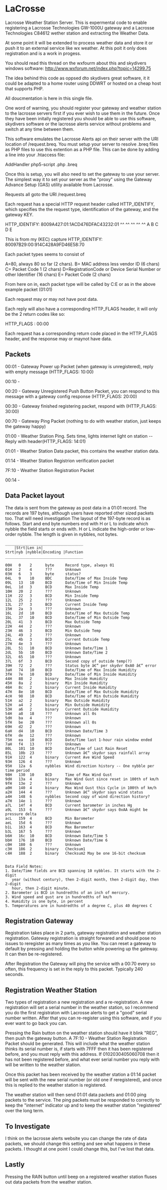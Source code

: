 LaCrosse
========

Lacrosse Weather Station Server. This is expermental code to enable registering a Lacrosse Technologies GW-1000U gateway and a Lacrosse Technologies C84612 wether station and extracting the Weather Data.

  At some point it will be extended to process weather data
and store it or push it to an external service like wx weather.  At this poit it only does registration and is a work in progess.

You should read this thread on the wxfourm about this and skydivers windows software:
http://www.wxforum.net/index.php?topic=14299.75

The idea behind this code as oppsed dto skydivers great software, it it could be adapted to a home router using DDWRT or hosted
on a cheap host that supports PHP.

All doucmentation is here in this single file.

One word of warning, you should register your gateway and weather station to the lacrosse servers first if you ever wish to use them in the future.
Once they have been initally registered you should be able to use this software, skydivers software or the lacrosse alerts service without problems
and switch at any time between them.

This software emulates the Lacrosse Alerts api on their server with the URI location of /request.breq.  You must setup your server to resolve .breq files
as PHP files to use this extention as a PHP file. This can be done by adding a line into your .htaccess file:

AddHandler php5-script .php .breq

Once this is setup, you will also need to set the gateway to use your server.  The simplest way it to set your server as the "proxy" using the 
Gateway Advance Setup (GAS) utility available from Lacrosse.

Requests all goto the URI /request.breq

Each request has a special HTTP request header called HTTP_IDENTIFY, which specifies the the request type, identification of the gateway, and the gateway KEY.


HTTP_IDENTIFY: 8009A427:01:1ACD476DFAC43232:01
               ^^  ^^   ^^        ^^        ^^
               A   B    C         D         E

This is from my (KEC) capture
HTTP_IDENTIFY: 80097B29:00:914C428A9FD46E58:70

Each packet types seems to consist of

A=80, always 80 so far (2 chars).
B= MAC address less vendor ID (6 chars)
C= Packet Code 1 (2 chars)
D=RegistrationCode or Device Serial Number or other Identifier (16 chars)
E= Packet Code (2 chars)

From here on in, each packet type will be called by C:E or as in the above example packet (01:01)

Each request may or may not have post data.

Each reply will also have a corresponding HTTP_FLAGS header, it will only be the 2 return codes like so:

HTTP_FLAGS : 00:00

Each request has a corresponding return code placed in the HTTP_FLAGS header, and the response may or maynot have data.

Packets
-------
00:01 - Gateway Power up Packet (when gateway is unregistered), reply with empty message (HTTP_FLAGS: 10:00)

00:10 -

00:20 - Gateway Unregistered Push Button Packet, you can respond to this message with a gateway config response (HTTP_FLAGS: 20:00)

00:30 - Gateway finished registering packet, respond with (HTTP_FLAGS: 30:00)

00:70 - Gateway Ping Packet (nothing to do with weather station, just keeps the gateway happy)

01:00 - Weather Station Ping.  Sets time, lights internet light on station  -- Reply with header(HTTP_FLAGS: 14:01)

01:01 - Weather Station Data packet, this contains the weather station data.

01:14 - Weather Station Registrion verification packet

7F:10 - Weather Station Registration Packet

00:14 - 


Data Packet layout
------------------

The data is sent from the gateway as post data in a 01:01 record.  The records are 197 bytes, although users have reported
other sized packets too. That will need investigation
The layout of the 197-byte record is as follows. Start and end byte numbers end with H or L to indicate which nybble the 
field starts or ends with. H or L indicate the high-order or low-order nybble. The length is given in nybbles, not bytes.

```
___________________________________
    |Strt|Len in|
Strt|nyb |nybble|Encoding |Function
___________________________________

00H   0    2      byte     Record type, always 01
01H   2    4      ???      Unknown
03H   6    3      byte     status?
04L   9    10     BDC      Date/Time of Max Inside Temp
09L   13   10     BCD      Date/Time of Min Inside Temp
0eL   1d   3      BCD      Max Inside Temp
10H   20   2      ???      Unknown
11H   22   3      BCD      Min Inside Temp
12L   25   2      ???      Unknown
13L   27   3      BCD      Current Inside Temp
15H   2a   3      ???      Unknown
16L   2d   10     BCD      Date/Time of Max Outside Temp
1bL   37   10     BCD      Date/Time of Min Outside Temp
20L   41   3      BCD      Max Outside Temp
22H   44   2      ???      Unknown
23H   46   3      BCD      Min Outside Temp
24L   49   2      ???      Unknown
25L   4b   3      BCD      Current Outside Temp
27H   4e   3      ???      Unknown
28L   51   10     BCD      Unknown Date/Time 1
2dL   5b   10     BCD      Unknown Date/Time 2
32L   65   10     ???      Unknown
37L   6f   3      BCD      Second copy of outside temp(?)
39H   72   2      ???      Status byte â€“ per skydvr 0xA0 â€“ error
3aH   74   10     BCD      Date/Time of Max Inside Humidity
3fH   7e   10     BCD      Date/Time of Min Inside Humidity
44H   88   2      binary   Max Inside Humidity
45H   8a   2      binary   Min Inside Humidity
46H   8c   2      binary   Current Inside Humidity
47H   8e   10     BCD      Date/Time of Max Outside Humidity
4cH   98   10     BCD      Date/Time of Min Outside Humidity
51H   a2   2      binary   Max Outside Humidity
52H   a4   2      binary   Min Outside Humidity
53H   a6   2      binary   Current Outside Humidity
54H   a8   18     ???      Unknown all 0s
5dH   ba   4      ???      Unknown
5fH   be   20     ???      Unknown all 0s
69H   d2   2      ???      Unknown
6aH   d4   10     BCD      Unknown Date/Time 3
6fH   de   12     ???      Unknown
75H   ea   10     BCD      Date/Time last 1-hour rain window ended
7aH   f4   13     ???      Unknown
80L   101  10     BCD      Date/Time of Last Rain Reset
85L   10b  23     ???      Unknown â€“ skydvr says rainfall array
91H   122  4      binary   Current Ave Wind Speed
93H   126  4      ???      Unknown
95H   12a  6      nybbles  Wind direction history -- One nybble per time period
98H   130  10     BCD      Time of Max Wind Gust
9dH   13a  4      binary   Max Wind Gust since reset in 100th of km/h
9fH   13e  2      ???      Unknown
a0H   140  4      binary   Max Wind Gust this Cycle in 100th of km/h
a2H   144  4      ???      Unknown â€“ skydvr says wind status
a4H   148  6      nybbles  Second copy of wind direction history?
a7H   14e  1      ???      Unknown
a7L   14f  4      BCD      Current barometer in inches Hg
a9L   153  6      ???      Unknown â€“ skydvr says 0xAA might be pressure delta
acL   159  4      BCD      Min Barometer
aeL   15d  6      ???      Unknown
b1L   163  4      BCD      Max Barometer
b3L   167  5      ???      Unknown
b6H   16c  10     BCD      Unknown Date/Time 5
bbH   176  10     BCD      Unknown Date/Time 6
c0H   180  6      ???      Unknown
c3H   186  2      binary   Checksum1
c4H   188  2      binary   Checksum2 May be one 16-bit checksum


Data Field Notes:
1. Date/Time fields are BCD spanning 10 nybbles. It starts with the 2-digit 
   year (without century), then 2-digit month, then 2-digit day, then 2-digit 
   hour, then 2-digit minute.
2. Barometer is BCD in hundredths of an inch of mercury.
3. Wind speed and gust are in hundredths of km/h
4. Humidity is one byte, in percent
5. Temperatures are in hundredths of a degree C, plus 40 degrees C

```

Registration Gateway
--------------------
Registration takes place in 2 parts, gateway registration and weather station registration.   Gateway registration is straight forwared and
should pose no issues to reregister as many times as you like.   You can reset a gateway to default by pressing and holding the button while powering up the 
gateway.  It can then be re-registered.

After Registration the Gateway will ping the service with a 00:70 every so often, this frequency is set in the reply to this packet.
Typically 240 seconds.

Registration Weather Station
----------------------------
Two types of registration a new registration and a re-registration.   A new registration will set a serial number in the weather
station, so I recommend you do the first registraton with Lacrosse alerts to get a "good" serial number written.  After that you can 
re-register using this software, and if you ever want to go back you can.

Pressing the Rain button on the weather station should have it blink "REG", then push the gateway button.  A 7F:10 - 
Weather Station Registration Packet should be generated.  This will include what the weather station thinks its serial number
is, if starts with 7FFF then it has been registered before, and you must reply with this address.  If 0102030405060708 then
it has not been registered before, and what ever serial number you reply with will be written to the weather station.

Once this packet has been received by the weather station a 01:14 packet will be sent with the new serial number (or old
one if reregistered), and once this is replied to the weather station is registered.

The weather station will then send  01:01 data packets and 01:00 ping packets to the service.  The ping packets must be responded
to correctly to keep the "internet" indicator up and to keep the weather station "registered" over the long term.

To Investigate
---------------
I think on the lacrosse alerts website you can change the rate of data packets, we should change this setting and see
what happens in these packets.   I thought at one point I could change this, but I've lost that data.

Lastly
------
Pressing the RAIN button until beep on a registered weather station fluses out data packets from the weather station.
